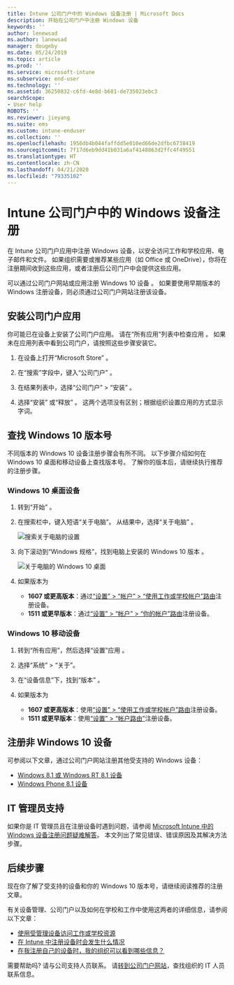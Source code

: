 ```yaml
---
title: Intune 公司门户中的 Windows 设备注册 | Microsoft Docs
description: 开始在公司门户中注册 Windows 设备
keywords: ''
author: lenewsad
ms.author: lanewsad
manager: dougeby
ms.date: 05/24/2019
ms.topic: article
ms.prod: ''
ms.service: microsoft-intune
ms.subservice: end-user
ms.technology: ''
ms.assetid: 36250832-c6fd-4e8d-b681-de735023ebc3
searchScope:
- User help
ROBOTS: ''
ms.reviewer: jieyang
ms.suite: ems
ms.custom: intune-enduser
ms.collection: ''
ms.openlocfilehash: 1956db4b044faffdd5e010ed66de2dfbc6738419
ms.sourcegitcommit: 7f17d6eb9dd41b031a6af4148863d2ffc4f49551
ms.translationtype: HT
ms.contentlocale: zh-CN
ms.lasthandoff: 04/21/2020
ms.locfileid: "79335102"
---
```

# <a name="windows-device-enrollment-in-intune-company-portal"></a>Intune 公司门户中的 Windows 设备注册  

在 Intune 公司门户应用中注册 Windows 设备，以安全访问工作和学校应用、电子邮件和文件。 如果组织需要或推荐某些应用（如 Office 或 OneDrive），你将在注册期间收到这些应用，或者注册后公司门户中会提供这些应用。  

可以通过公司门户网站或应用注册 Windows 10 设备  。 如果要使用早期版本的 Windows 注册设备，则必须通过公司门户网站注册该设备。  

## <a name="install-company-portal-app"></a>安装公司门户应用  
你可能已在设备上安装了公司门户应用。 请在“所有应用”列表中检查应用  。  如果未在应用列表中看到公司门户，请按照这些步骤安装它。  

1. 在设备上打开“Microsoft Store”  。

2. 在“搜索”字段中，键入“公司门户”   。

3. 在结果列表中，选择“公司门户”   > “安装”  。

4. 选择“安装”  或“释放”  。 这两个选项没有区别；根据组织设置应用的方式显示字词。  

## <a name="find-windows-10-version-number"></a>查找 Windows 10 版本号  
不同版本的 Windows 10 设备注册步骤会有所不同。 以下步骤介绍如何在 Windows 10 桌面和移动设备上查找版本号。 了解你的版本后，请继续执行推荐的注册步骤。  

### <a name="windows-10-desktop-devices"></a>Windows 10 桌面设备  

1. 转到“开始”  。

2. 在搜索栏中，键入短语“关于电脑”。 从结果中，选择“关于电脑”  。  


   ![搜索关于电脑的设置](media/searching_for_about_your_pc.png)  

3. 向下滚动到“Windows 规格”，找到电脑上安装的 Windows 10 版本   。  


   ![关于电脑的 Windows 10 桌面](media/settings_about_pc.png)  

4. 如果版本为  

    * __1607 或更高版本__：通过[“设置” > “帐户” > “使用工作或学校帐户”路由](enroll-windows-10-device.md#enroll-windows-10-version-1607-and-later-device)注册设备。   
    * __1511 或更早版本__：通过[“设置” > “帐户” > “你的帐户”路由](enroll-windows-10-device.md#enroll-windows-10-version-1511-and-earlier-device)注册设备。  

### <a name="windows-10-mobile-devices"></a>Windows 10 移动设备

1. 转到“所有应用”，然后选择“设置”应用   。
2. 选择“系统” > “关于”。
3. 在“设备信息”下，找到“版本”   。  
4. 如果版本为  

    * __1607 或更高版本__：使用[“设置” > “使用工作或学校帐户”路由](enroll-windows-10-device.md#enroll-windows-10-version-1607-and-later-device)注册设备。   
    * __1511 或更早版本__：使用[“设置” > “帐户路由”](enroll-windows-10-device.md#enroll-windows-10-version-1511-and-earlier-device)注册设备。  

## <a name="enroll-non-windows-10-devices"></a>注册非 Windows 10 设备  
可参阅以下文章，通过公司门户网站注册其他受支持的 Windows 设备：   
* [Windows 8.1 或 Windows RT 8.1 设备](enroll-your-W81-or-rt81-windows.md)  
* [Windows Phone 8.1 设备](enroll-your-wp81-windows.md)    

## <a name="it-administrator-support"></a>IT 管理员支持  
如果你是 IT 管理员且在注册设备时遇到问题，请参阅 [Microsoft Intune 中的 Windows 设备注册问题疑难解答](https://support.microsoft.com/help/4469913)。 本文列出了常见错误、错误原因及其解决方法步骤。  

## <a name="next-steps"></a>后续步骤  
现在你了解了受支持的设备和你的 Windows 10 版本号，请继续阅读推荐的注册文章。  
 
有关设备管理、公司门户以及如何在学校和工作中使用这两者的详细信息，请参阅以下文章：  
* [使用受管理设备访问工作或学校资源](use-managed-devices-to-get-work-done.md)  
* [在 Intune 中注册设备时会发生什么情况](what-happens-if-you-install-the-company-portal-app-and-enroll-your-device-in-intune-windows.md)  
* [在我注册自己的设备时，我的组织可以看到哪些信息？](what-info-can-your-company-see-when-you-enroll-your-device-in-intune.md)  

需要帮助吗? 请与公司支持人员联系。 请[转到公司门户网站](https://go.microsoft.com/fwlink/?linkid=2010980)，查找组织的 IT 人员联系信息。  
